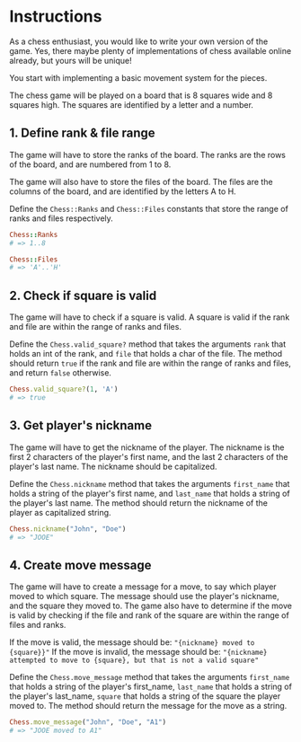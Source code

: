 # Instructions

As a chess enthusiast, you would like to write your own version of the game.
Yes, there maybe plenty of implementations of chess available online already, but yours will be unique!

You start with implementing a basic movement system for the pieces.

The chess game will be played on a board that is 8 squares wide and 8 squares high.
The squares are identified by a letter and a number.

## 1. Define rank & file range

The game will have to store the ranks of the board.
The ranks are the rows of the board, and are numbered from 1 to 8.

The game will also have to store the files of the board.
The files are the columns of the board, and are identified by the letters A to H.

Define the `Chess::Ranks` and `Chess::Files` constants that store the range of ranks and files respectively.

```ruby
Chess::Ranks
# => 1..8

Chess::Files
# => 'A'..'H'
```

## 2. Check if square is valid

The game will have to check if a square is valid.
A square is valid if the rank and file are within the range of ranks and files.

Define the `Chess.valid_square?` method that takes the arguments `rank` that holds an int of the rank, and `file` that holds a char of the file.
The method should return `true` if the rank and file are within the range of ranks and files, and return `false` otherwise.

```ruby
Chess.valid_square?(1, 'A')
# => true
```

## 3. Get player's nickname

The game will have to get the nickname of the player.
The nickname is the first 2 characters of the player's first name, and the last 2 characters of the player's last name.
The nickname should be capitalized.

Define the `Chess.nickname` method that takes the arguments `first_name` that holds a string of the player's first name, and `last_name` that holds a string of the player's last name.
The method should return the nickname of the player as capitalized string.

```ruby
Chess.nickname("John", "Doe")
# => "JOOE"
```

## 4. Create move message

The game will have to create a message for a move, to say which player moved to which square.
The message should use the player's nickname, and the square they moved to.
The game also have to determine if the move is valid by checking if the file and rank of the square are within the range of files and ranks.

If the move is valid, the message should be: `"{nickname} moved to {square}}"`
If the move is invalid, the message should be: `"{nickname} attempted to move to {square}, but that is not a valid square"`

Define the `Chess.move_message` method that takes the arguments `first_name` that holds a string of the player's first_name, `last_name` that holds a string of the player's last_name, `square` that holds a string of the square the player moved to.
The method should return the message for the move as a string.

```ruby
Chess.move_message("John", "Doe", "A1")
# => "JOOE moved to A1"
```
